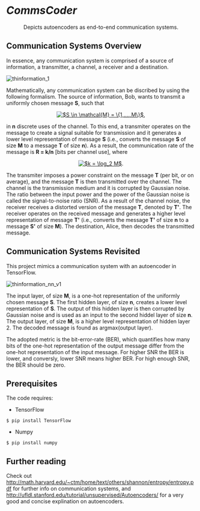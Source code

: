 # *CommsCoder*
<p align="center">
Depicts autoencoders as end-to-end communication systems. 
</p>
 
## Communication Systems Overview 
In essence, any communication system is comprised of a source of information, a transmitter, a channel, a receiver and a destination.

![thinformation_1](https://user-images.githubusercontent.com/44330120/47400146-a98dcf00-d787-11e8-9675-75763431f109.jpg)

Mathematically, any communication system can be discribed by using the following formalism. The source of information, Bob, wants to transmit a uniformly chosen message 
**S**, such that 

<p align="center">
<a href="https://www.codecogs.com/eqnedit.php?latex=$S&space;\in&space;\mathcal{M}&space;=&space;\{1,....,M\}$" target="_blank"><img src="https://latex.codecogs.com/gif.latex?$S&space;\in&space;\mathcal{M}&space;=&space;\{1,....,M\}$" title="$S \in \mathcal{M} = \{1,....,M\}$" /></a>,
 </p>

in **n** discrete uses of the channel. To this end, a transmiter operates on the message to create a signal suitable for transmission and it generates a lower level representation of message **S** (i.e., converts the message **S** of size **M** to a message **T** of size **n**). As a result, the communication rate of the message is **R = k/n** [bits per channel use], where 

<p align="center">
<a href="https://www.codecogs.com/eqnedit.php?latex=$k&space;=&space;\log_2&space;M$" target="_blank"><img src="https://latex.codecogs.com/gif.latex?$k&space;=&space;\log_2&space;M$" title="$k = \log_2 M$" /></a>.
</p>

The transmiter imposes a power constraint on the message **T** (per bit, or on average), and the message **T** is then transmitted over the channel. The channel is the transmission medium and it is corrupted by Gaussian noise. The ratio between the input power and the power of the Gaussian noise is called the signal-to-noise ratio (SNR). As a result of the channel noise, the receiver receives a distorted version of the message **T**, denoted by **T'**. The receiver operates on the received message and generates a higher level representation of message **T'** (i.e., converts the message **T'** of size **n** to a message **S'** of size **M**). The destination, Alice, then decodes the transmitted message. 

## Communication Systems Revisited 

This project mimics a communication system with an autoencoder in TensorFlow. 

![thinformation_nn_v1](https://user-images.githubusercontent.com/44330120/47535971-825f0b00-d909-11e8-8c5c-0c85e36913c7.jpg)

The input layer, of size **M**, is a one-hot representation of the uniformly chosen message **S**. The first hidden layer, of size **n**, creates a lower level representation of **S**. The output of this hidden layer is then corrupted by Gaussian noise and is used as an input to the second hiddel layer of size **n**. The output layer, of size **M**, is a higher level representation of hidden layer 2. The decoded message is found as argmax(output layer).

The adopted metric is the bit-error-rate (BER), which quantifies how many bits of the one-hot representation of the output message differ from the one-hot representation of the input message. For higher SNR the BER is lower, and conversly, lower SNR means higher BER. For high enough SNR, the BER should be zero.

## Prerequisites 
The code requires:

* TensorFlow

`$ pip install TensorFlow`

* Numpy

`$ pip install numpy`

## Further reading
Check out http://math.harvard.edu/~ctm/home/text/others/shannon/entropy/entropy.pdf for further info on communication systems, and http://ufldl.stanford.edu/tutorial/unsupervised/Autoencoders/ for a very good and concise explination on autoencoders. 
